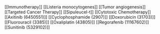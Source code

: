 [[Immunotherapy]]
[[Listeria monocytogenes]]
[[Tumor angiogenesis]]
[[Targeted Cancer Therapy]]
[[Sipuleucel-t]]
[[Cytotoxic Chemotherapy]]
[[Axitinib (6450551)]]
[[Cyclophosphamide (2907)]]
[[Doxorubicin (31703)]]
[[Fluorouracil (3385)]]
[[Oxaliplatin (43805)]]
[[Regorafenib (11167602)]]
[[Sunitinib (5329102)]]
